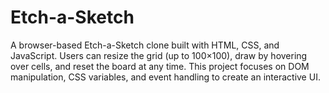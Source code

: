 # Etch-a-Sketch
A browser-based Etch-a-Sketch clone built with HTML, CSS, and JavaScript. 
Users can resize the grid (up to 100×100), 
draw by hovering over cells, and reset the board at any time. 
This project focuses on DOM manipulation, CSS variables, and event handling to create an interactive UI.
